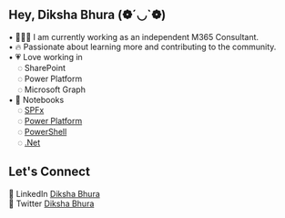 ## Hey, Diksha Bhura (❁´◡`❁)  

• 👩🏻‍💻 I am currently working as an independent M365 Consultant.  
• 🔥 Passionate about learning more and contributing to the community.  
• 💗 Love working in  
       &nbsp;&nbsp;&nbsp; ◌ SharePoint  
       &nbsp;&nbsp;&nbsp; ◌ Power Platform  
       &nbsp;&nbsp;&nbsp; ◌ Microsoft Graph  
• 📖 Notebooks  
       &nbsp;&nbsp;&nbsp; ◌ [SPFx](https://github.com/Diksha-Bhura/SPFx)  
       &nbsp;&nbsp;&nbsp; ◌ [Power Platform](https://github.com/Diksha-Bhura/PowerPlatform)  
       &nbsp;&nbsp;&nbsp; ◌ [PowerShell](https://github.com/Diksha-Bhura/powerShell)  
       &nbsp;&nbsp;&nbsp; ◌ [.Net](https://github.com/Diksha-Bhura/hack-together)

## Let's Connect
💼 LinkedIn [Diksha Bhura](https://www.linkedin.com/in/dikshabhura/)  
💙 Twitter [Diksha Bhura](https://twitter.com/BhuraDiksha)
